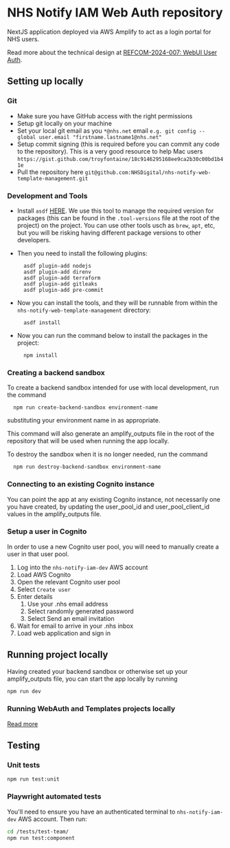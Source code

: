 # NHS Notify IAM Web Auth repository

NextJS application deployed via AWS Amplify to act as a login portal for NHS users.

Read more about the technical design at [REFCOM-2024-007: WebUI User Auth](https://nhsd-confluence.digital.nhs.uk/display/RIS/REFCOM-2024-007%3A+WebUI+User+Auth).

## Setting up locally

### Git

- Make sure you have GitHub access with the right permissions
- Setup git locally on your machine
- Set your local git email as you `*@nhs.net` email `e.g. git config --global user.email "firstname.lastname1@nhs.net"`
- Setup commit signing (this is required before you can commit any code to the repository). This is a very good resource to help Mac users `https://gist.github.com/troyfontaine/18c9146295168ee9ca2b30c00bd1b41e`
- Pull the repository here `git@github.com:NHSDigital/nhs-notify-web-template-management.git`

### Development and Tools

- Install `asdf` [HERE](https://asdf-vm.com/guide/getting-started.html#_2-download-asdf). We use this tool to manage the required version for packages (this can be found in the `.tool-versions` file at the root of the project) on the project. You can use other tools usch as `brew`, `apt`, etc, but you will be risking having different package versions to other developers.
- Then you need to install the following plugins:

  ```shell
    asdf plugin-add nodejs
    asdf plugin-add direnv
    asdf plugin-add terraform
    asdf plugin-add gitleaks
    asdf plugin-add pre-commit
  ```

- Now you can install the tools, and they will be runnable from within the `nhs-notify-web-template-management` directory:

  ```shell
    asdf install
  ```

- Now you can run the command below to install the packages in the project:

  ```shell
    npm install
  ```

### Creating a backend sandbox

To create a backend sandbox intended for use with local development, run the command

```shell
  npm run create-backend-sandbox environment-name
```

substituting your environment name in as appropriate.

This command will also generate an amplify_outputs file in the root of the repository that will be used when running the app locally.

To destroy the sandbox when it is no longer needed, run the command

```shell
  npm run destroy-backend-sandbox environment-name
```

### Connecting to an existing Cognito instance

You can point the app at any existing Cognito instance, not necessarily one you have created, by updating the user_pool_id and user_pool_client_id values in the amplify_outputs file.

### Setup a user in Cognito

In order to use a new Cognito user pool, you will need to manually create a user in that user pool.

1. Log into the `nhs-notify-iam-dev` AWS account
2. Load AWS Cognito
3. Open the relevant Cognito user pool
4. Select `Create user`
5. Enter details
   1. Use your .nhs email address
   2. Select randomly generated password
   3. Select Send an email invitation
6. Wait for email to arrive in your .nhs inbox
7. Load web application and sign in

## Running project locally

Having created your backend sandbox or otherwise set up your amplify_outputs file, you can start the app locally by running

```bash
npm run dev
```

### Running WebAuth and Templates projects locally

[Read more](https://github.com/NHSDigital/nhs-notify-web-template-management/blob/main/README.md#running-templates-and-webauth-projects-locally)

## Testing

### Unit tests

```**bash**
npm run test:unit
```

### Playwright automated tests

You'll need to ensure you have an authenticated terminal to `nhs-notify-iam-dev` AWS account. Then run:

```bash
cd /tests/test-team/
npm run test:component
```
